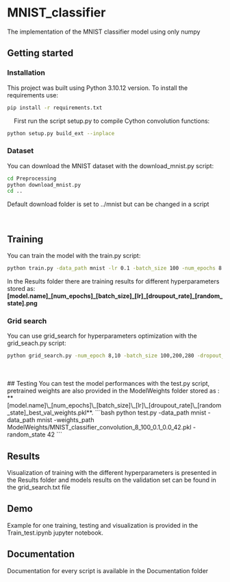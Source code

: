 # MNIST_classifier
The implementation of the MNIST classifier model using only numpy

## Getting started

### Installation
This project was built using Python 3.10.12 version. To install the requirements use:
```bash
pip install -r requirements.txt
```
&nbsp;
&nbsp;
First run the script setup.py to compile Cython convolution functions:
```bash
python setup.py build_ext --inplace
```
### Dataset
You can download the MNIST dataset with the download_mnist.py script:
```bash
cd Preprocessing
python download_mnist.py
cd ..
```
Default download folder is set to ../mnist but can be changed in a script

&nbsp;
&nbsp;
## Training
You can train the model with the train.py script:
```bash
python train.py -data_path mnist -lr 0.1 -batch_size 100 -num_epochs 8 -random_state 42
```
In the Results folder there are training results for different hyperparameters stored as:
**[model.name]\_[num_epochs]\_[batch_size]\_[lr]\_[droupout_rate]\_[random_state].png**
&nbsp;
&nbsp;
### Grid search
You can use grid_search for hyperparameters optimization with the grid_seach.py script:
```bash
python grid_search.py -num_epoch 8,10 -batch_size 100,200,280 -dropout_rate 0.0,0.25,0.5 -learning_rate 0.1,0.05 -random_state 42
```
<br/>
<br/>
## Testing
You can test the model performances with the test.py script, pretrained weights are also provided in the ModelWeights folder stored as : 
**[model.name]\_[num_epochs]\_[batch_size]\_[lr]\_[droupout_rate]\_[random_state]_best_val_weights.pkl**.
```bash
python test.py -data_path mnist -data_path mnist -weights_path ModelWeights/MNIST_classifier_convolution_8_100_0.1_0.0_42.pkl -random_state 42
```
&nbsp;
&nbsp;

## Results
Visualization of training with the different hyperparameters is presented in the Results folder and models results on the validation set can be found in the grid_search.txt file
&nbsp;
&nbsp;
<br/>
## Demo
Example for one training, testing and visualization is provided in the Train_test.ipynb jupyter notebook.
<br/>
## Documentation
Documentation for every script is available in the Documentation folder











